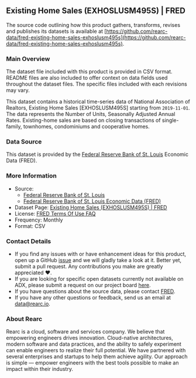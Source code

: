 ## Existing Home Sales (EXHOSLUSM495S) | FRED

The source code outlining how this product gathers, transforms, revises and publishes its datasets is available at [https://github.com/rearc-data/fred-existing-home-sales-exhoslusm495s](https://github.com/rearc-data/fred-existing-home-sales-exhoslusm495s).

### Main Overview
The dataset file included with this product is provided in CSV format. README files are also included to offer context on data fields used throughout the dataset files. The specific files included with each revisions may vary.

This dataset contains a historical time-series data of National Association of Realtors, Existing Home Sales [EXHOSLUSM495S] starting from `2019-11-01`. The data represents the Number of Units, Seasonally Adjusted Annual Rates. Existing-home sales are based on closing transactions of single-family, townhomes, condominiums and cooperative homes.

### Data Source
This dataset is provided by the [Federal Reserve Bank of St. Louis](https://fred.stlouisfed.org/) Economic Data (FRED). 

### More Information
- Source: 
  - [Federal Reserve Bank of St. Louis](https://www.stlouisfed.org)
  - [Federal Reserve Bank of St. Louis Economic Data (FRED)](https://fred.stlouisfed.org/)
- Dataset Page: [Existing Home Sales (EXHOSLUSM495S) | FRED](https://fred.stlouisfed.org/series/EXHOSLUSM495S)
- License: [FRED Terms Of Use FAQ](https://fred.stlouisfed.org/legal/)
- Frequency: Monthly
- Format: CSV

### Contact Details
- If you find any issues with or have enhancement ideas for this product, open up a GitHub [issue](https://github.com/rearc-data/fred-existing-home-sales-exhoslusm495s/issues) and we will gladly take a look at it. Better yet, submit a pull request. Any contributions you make are greatly appreciated :heart:.
- If you are looking for specific open datasets currently not available on ADX, please submit a request on our project board [here](https://github.com/orgs/rearc-data/projects/1).
- If you have questions about the source data, please contact [FRED](https://fred.stlouisfed.org/contactus/).
- If you have any other questions or feedback, send us an email at data@rearc.io.

### About Rearc
Rearc is a cloud, software and services company. We believe that empowering engineers drives innovation. Cloud-native architectures, modern software and data practices, and the ability to safely experiment can enable engineers to realize their full potential. We have partnered with several enterprises and startups to help them achieve agility. Our approach is simple — empower engineers with the best tools possible to make an impact within their industry.

